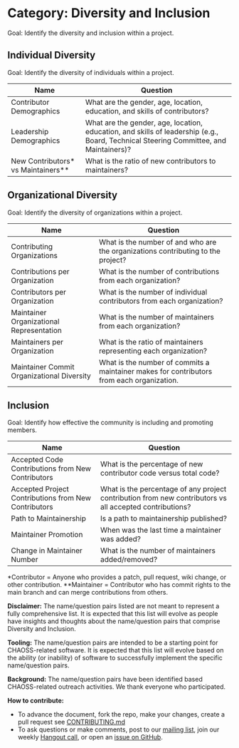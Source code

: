 # Category: Diversity and Inclusion

Goal: Identify the diversity and inclusion within a project. 

## Individual Diversity

Goal: Identify the diversity of individuals within a project.

Name | Question
--- | ---
Contributor Demographics | What are the gender, age, location, education, and skills of contributors? 
Leadership Demographics | What are the gender, age, location, education, and skills of leadership (e.g., Board, Technical Steering Committee, and Maintainers)?
New Contributors* vs Maintainers** | What is the ratio of new contributors to maintainers?

## Organizational Diversity

Goal: Identify the diversity of organizations within a project.

Name | Question
--- | ---
Contributing Organizations | What is the number of and who are the organizations contributing to the project?
Contributions per Organization | What is the number of contributions from each organization?
Contributors per Organization | What is the number of individual contributors from each organization?
Maintainer Organizational Representation | What is the number of maintainers from each organization? 
Maintainers per Organization | What is the ratio of maintainers representing each organization?
Maintainer Commit Organizational Diversity | What is the number of commits a maintainer makes for contributors from each organization.

## Inclusion

Goal: Identify how effective the community is including and promoting members.

Name | Question
--- | ---
Accepted Code Contributions from New Contributors | What is the percentage of new contributor code versus total code?
Accepted Project Contributions from New Contributors | What is the percentage of any project contribution from new contributors vs all accepted contributions?
Path to Maintainership | Is a path to maintainership published?
Maintainer Promotion | When was the last time a maintainer was added?
Change in Maintainer Number | What is the number of maintainers added/removed?

*Contributor = Anyone who provides a patch, pull request, wiki change, or other contribution.
**Maintainer = Contributor who has commit rights to the main branch and can merge contributions from others.

**Disclaimer:**
The name/question pairs listed are not meant to represent a fully comprehensive list. It is expected that this list will evolve as people have insights and thoughts about the name/question pairs that comprise Diversity and Inclusion.

**Tooling:**
The name/question pairs are intended to be a starting point for CHAOSS-related software. It is expected that this list will evolve based on the ability (or inability) of software to successfully implement the specific name/question pairs.

**Background:**
The name/question pairs have been identified based CHAOSS-related outreach activities. We thank everyone who participated.

**How to contribute:**
- To advance the document, fork the repo, make your changes, create a pull request see [CONTRIBUTING.md][contrib]
- To ask questions or make comments, post to our [mailing list][ml], join our weekly [Hangout call][ho], or open an [issue on GitHub][issue].

[contrib]: .github/CONTRIBUTING.md
[ml]: https://wiki.linuxfoundation.org/chaoss/metrics#mail-list
[ho]: https://wiki.linuxfoundation.org/chaoss/metrics#weekly-hangout
[issue]: https://github.com/chaoss/metrics/issues
